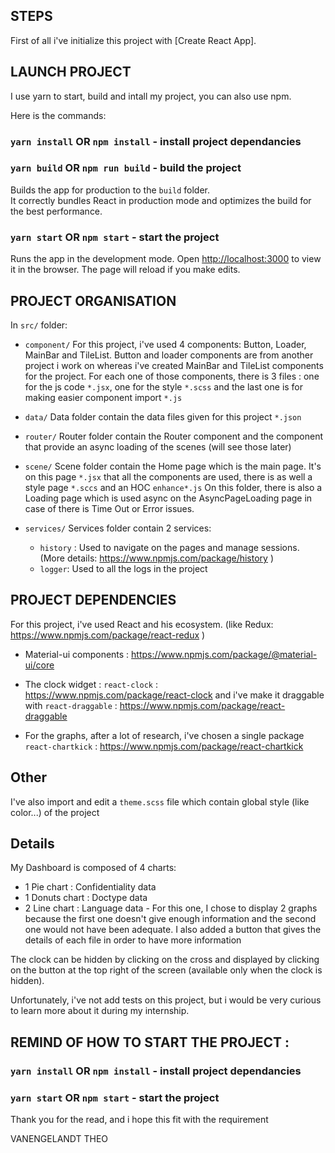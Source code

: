 ## STEPS

First of all i've initialize this project with [Create React App].

## LAUNCH PROJECT

I use yarn to start, build and intall my project, you can also use npm.

Here is the commands:

### `yarn install` OR `npm install` - install project dependancies

### `yarn build` OR `npm run build` - build the project

Builds the app for production to the `build` folder.<br>
It correctly bundles React in production mode and optimizes the build for the best performance.

### `yarn start` OR `npm start` - start the project

Runs the app in the development mode.
Open [http://localhost:3000](http://localhost:3000) to view it in the browser.
The page will reload if you make edits.

## PROJECT ORGANISATION

In `src/` folder:

-   `component/`
    For this project, i've used 4 components: Button, Loader, MainBar and TileList.
    Button and loader components are from another project i work on whereas i've created MainBar and TileList components for the project.
    For each one of those components, there is 3 files : one for the js code `*.jsx`, one for the style `*.scss` and the last one is for making easier component import `*.js`

-   `data/`
    Data folder contain the data files given for this project `*.json`

-   `router/`
    Router folder contain the Router component and the component that provide an async loading of the scenes (will see those later)

-   `scene/`
    Scene folder contain the Home page which is the main page.
    It's on this page `*.jsx` that all the components are used, there is as well a style page `*.sccs` and an HOC `enhance*.js`
    On this folder, there is also a Loading page which is used async on the AsyncPageLoading page in case of there is Time Out or Error issues.

-   `services/`
    Services folder contain 2 services:
    -   `history` : Used to navigate on the pages and manage sessions. (More details: https://www.npmjs.com/package/history )
    -   `logger`: Used to all the logs in the project

## PROJECT DEPENDENCIES

For this project, i've used React and his ecosystem. (like Redux: https://www.npmjs.com/package/react-redux )

-   Material-ui components : https://www.npmjs.com/package/@material-ui/core

-   The clock widget : `react-clock` : https://www.npmjs.com/package/react-clock
    and i've make it draggable with `react-draggable` : https://www.npmjs.com/package/react-draggable

-   For the graphs, after a lot of research, i've chosen a single package `react-chartkick` : https://www.npmjs.com/package/react-chartkick

## Other

I've also import and edit a `theme.scss` file which contain global style (like color...) of the project

## Details

My Dashboard is composed of 4 charts:

-   1 Pie chart : Confidentiality data
-   1 Donuts chart : Doctype data
-   2 Line chart : Language data - For this one, I chose to display 2 graphs because the first one doesn't give enough information and the second one would not have been adequate.
    I also added a button that gives the details of each file in order to have more information

The clock can be hidden by clicking on the cross and displayed by clicking on the button at the top right of the screen (available only when the clock is hidden).

Unfortunately, i've not add tests on this project, but i would be very curious to learn more about it during my internship.

## REMIND OF HOW TO START THE PROJECT :

### `yarn install` OR `npm install` - install project dependancies

### `yarn start` OR `npm start` - start the project

Thank you for the read, and i hope this fit with the requirement

VANENGELANDT THEO

<!-- theo.vanengelandt@viacesi.fr -->

